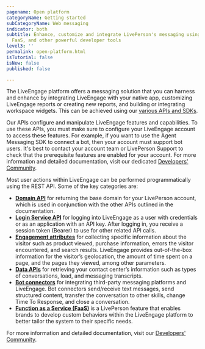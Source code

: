 ```yaml
---
pagename: Open platform
categoryName: Getting started
subCategoryName: Web messaging
indicator: both
subtitle: Enhance, customize and integrate LivePerson's messaging using APIs, SDKs,
  FaaS, and other powerful developer tools
level3: ''
permalink: open-platform.html
isTutorial: false
isNew: false
published: false

---
```

The LiveEngage platform offers a messaging solution that you can harness and enhance by integrating LiveEngage with your native app, customizing LiveEngage reports or creating new reports, and building or integrating workspace widgets. This can be achieved using our [various APIs and SDKs](https://developers.liveperson.com/index.html).

Our APIs configure and manipulate LiveEngage features and capabilities. To use these APIs, you must make sure to configure your LiveEngage account to access these features. For example, if you want to use the Agent Messaging SDK to connect a bot, then your account must support bot users. It's best to contact your account team or LivePerson Support to check that the prerequisite features are enabled for your account. For more information and detailed documentation, visit our dedicated [Developers' Community](https://developers.liveperson.com/index.html).

Most user actions within LiveEngage can be performed programmatically using the REST API. Some of the key categories are:

* [**Domain API**](https://developers.liveperson.com/essential-resources-domain-api.html) for returning the base domain for your LivePerson account, which is used in conjunction with the other APIs outlined in the documentation.
* [**Login Service API**](https://developers.liveperson.com/login-service-api-overview.html) for logging into LiveEngage as a user with credentials or as an application with an API key. After logging in, you receive a session token (Bearer) to use for other related API calls.
* [**Engagement attributes**](https://developers.liveperson.com/essential-resources-engagement-attributes.html) for collecting specific information about the visitor such as product viewed, purchase information, errors the visitor encountered, and search results. LiveEngage provides out-of-the-box information for the visitor’s geolocation, the amount of time spent on a page, and the pages they viewed, among other parameters.
* [**Data APIs**](https://developers.liveperson.com/essential-resources-data-apis.html) for retrieving your contact center’s information such as types of conversations, load, and messaging transcripts.
* [**Bot connectors**](https://developers.liveperson.com/bot-connectors-getting-started.html) for integrating third-party messaging platforms and LiveEngage. Bot connectors send/receive text messages, send structured content, transfer the conversation to other skills, change Time To Response, and close a conversation.
* [**Function as a Service (FaaS)**](https://developers.liveperson.com/function-as-a-service-overview.html) is a LivePerson feature that enables brands to develop custom behaviors within the LiveEngage platform to better tailor the system to their specific needs.

For more information and detailed documentation, visit our  [Developers' Community](https://developers.liveperson.com/index.html).